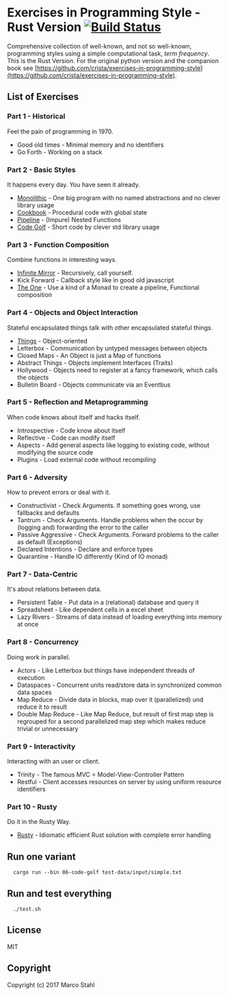 # Exercises in Programming Style - Rust Version [![Build Status](https://travis-ci.org/shybyte/exercises-in-programming-style-rust.svg?branch=master)](https://travis-ci.org/shybyte/exercises-in-programming-style-rust)
 
Comprehensive collection of well-known, and not so well-known, programming styles using a simple computational task, *term frequency*.
This is the Rust Version. For the original python version and the companion book see
[https://github.com/crista/exercises-in-programming-style](https://github.com/crista/exercises-in-programming-style).

## List of Exercises

### Part 1 - Historical

Feel the pain of programming in 1970. 

* Good old times - Minimal memory and no identifiers
* Go Forth - Working on a stack

### Part 2 - Basic Styles

It happens every day. You have seen it already.

* [Monolithic](src/bin/03-monolith.md) - One big program with no named abstractions and no clever library usage
* [Cookbook](src/bin/04-cookbook.md) - Procedural code with global state
* [Pipeline](src/bin/05-pipeline.md) - (Impure) Nested Functions
* [Code Golf](src/bin/06-code-golf.md) - Short code by clever std library usage 

### Part 3 - Function Composition

Combine functions in interesting ways.

* [Infinite Mirror](src/bin/07-infinite-mirror.md) - Recursively, call yourself.
* Kick Forward - Callback style like in good old javascript
* [The One](src/bin/09-the-one.md) - Use a kind of a Monad to create a pipeline, Functional composition


### Part 4 - Objects and Object Interaction

Stateful encapsulated things talk with other encapsulated stateful things. 

* [Things](src/bin/10-things.md) - Object-oriented 
* Letterbox - Communication by untyped messages between objects
* Closed Maps - An Object is just a Map of functions
* Abstract Things - Objects implement Interfaces (Traits)
* Hollywood - Objects need to register at a fancy framework, which calls the objects
* Bulletin Board - Objects communicate via an Eventbus

### Part 5 - Reflection and Metaprogramming

When code knows about itself and hacks itself. 

* Introspective - Code know about itself
* Reflective - Code can modify itself
* Aspects - Add general aspects like logging to existing code, without modifying the source code
* Plugins - Load external code without recompiling 

### Part 6 - Adversity 

How to prevent errors or deal with it.

* Constructivist - Check Arguments. If something goes wrong, use fallbacks and defaults
* Tantrum - Check Arguments. Handle problems when the occur by (logging and) forwarding the error to the caller
* Passive Aggressive - Check Arguments. Forward problems to the caller as default (Exceptions)
* Declared Intentions - Declare and enforce types
* Quarantine - Handle IO differently (Kind of IO monad)

### Part 7 - Data-Centric

It's about relations between data.

* Persistent Table - Put data in a (relational) database and query it
* Spreadsheet - Like dependent cells in a excel sheet
* Lazy Rivers - Streams of data instead of loading everything into memory at once

### Part 8 - Concurrency

Doing work in parallel. 

* Actors - Like Letterbox but things have independent threads of execution
* Dataspaces - Concurrent units read/store data in synchronized common data spaces
* Map Reduce - Divide data in blocks, map over it (parallelized) und reduce it to result
* Double Map Reduce - Like Map Reduce, but result of first map step is regrouped for a second parallelized map step which makes reduce trivial or unnecessary 

### Part 9 - Interactivity

Interacting with an user or client.

* Trinity - The famous MVC = Model-View-Controller Pattern
* Restful - Client accesses resources on server by using uniform resource identifiers

### Part 10 - Rusty

Do it in the Rusty Way.

* [Rusty](src/bin/42-rusty.md) - Idiomatic efficient Rust solution with complete error handling




## Run one variant

```
  cargo run --bin 06-code-golf test-data/input/simple.txt
```


## Run and test everything


```
  ./test.sh
```


## License

MIT

## Copyright

Copyright (c) 2017 Marco Stahl
